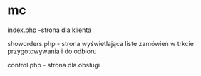 # mc

index.php -strona dla klienta

showorders.php - strona wyświetlająca liste zamówień w trkcie przygotowywania i do odbioru

control.php - strona dla obsługi
